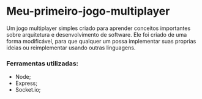 # Meu-primeiro-jogo-multiplayer

Um jogo multiplayer simples criado para aprender conceitos importantes sobre arquitetura e desenvolvimento de software.
Ele foi criado de uma forma modificável, para que qualquer um possa implementar suas proprias ideias ou reimplementar usando outras linguagens.

### Ferramentas utilizadas:
- Node;
- Express;
- Socket.io;
